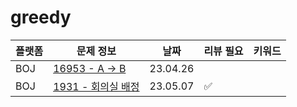 # greedy

| 플랫폼 | 문제 정보 | 날짜       | 리뷰 필요 | 키워드 |
|------|-----|----------|-------|----|
| BOJ | [16953 - A → B](https://www.acmicpc.net/problem/16953) | 23.04.26 |  |  |
| BOJ | [1931 - 회의실 배정](https://www.acmicpc.net/problem/1931) | 23.05.07 | ✅ | |


